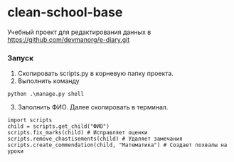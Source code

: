 # clean-school-base
Учебный проект для редактирования данных в https://github.com/devmanorg/e-diary.git

### Запуск
1) Скопировать scripts.py в корневую папку проекта.
2) Выполнить команду
```
python .\manage.py shell 
```
3) Заполнить ФИО. Далее скопировать в терминал.

```
import scripts
child = scripts.get_child("ФИО")
scripts.fix_marks(child) # Исправляет оценки
scripts.remove_chastisements(child) # Удаляет замечания 
scripts.create_commendation(child, "Математика") # Создает похвалы на уроки
```
